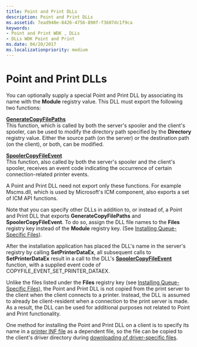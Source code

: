 ```yaml
---
title: Point and Print DLLs
description: Point and Print DLLs
ms.assetid: 7ead940e-8426-4756-890f-f3607dc1f9ca
keywords:
- Point and Print WDK , DLLs
- DLLs WDK Point and Print
ms.date: 04/20/2017
ms.localizationpriority: medium
---
```


# Point and Print DLLs





You can optionally supply a special Point and Print DLL by associating its name with the **Module** registry value. This DLL must export the following two functions:

<a href="" id="generatecopyfilepaths"></a>[**GenerateCopyFilePaths**](https://docs.microsoft.com/windows-hardware/drivers/ddi/content/winsplp/nf-winsplp-generatecopyfilepaths)  
This function, which is called by both the server's spooler and the client's spooler, can be used to modify the directory path specified by the **Directory** registry value. Either the source path (on the server) or the destination path (on the client), or both, can be modified.

<a href="" id="spoolercopyfileevent"></a>[**SpoolerCopyFileEvent**](https://docs.microsoft.com/windows-hardware/drivers/ddi/content/winsplp/nf-winsplp-spoolercopyfileevent)  
This function, also called by both the server's spooler and the client's spooler, receives an event code indicating the occurrence of certain connection-related printer events.

A Point and Print DLL need not export only these functions. For example Mscms.dll, which is used by Microsoft's ICM component, also exports a set of ICM API functions.

Note that you can specify other DLLs in addition to, or instead of, a Point and Print DLL that exports **GenerateCopyFilePaths** and **SpoolerCopyFileEvent**. To do so, assign the DLL file names to the **Files** registry key instead of the **Module** registry key. (See [Installing Queue-Specific Files](installing-queue-specific-files.md)).

After the installation application has placed the DLL's name in the server's registry by calling **SetPrinterDataEx**, all subsequent calls to **SetPrinterDataEx** result in a call to the DLL's [**SpoolerCopyFileEvent**](https://docs.microsoft.com/windows-hardware/drivers/ddi/content/winsplp/nf-winsplp-spoolercopyfileevent) function, with a supplied event code of COPYFILE\_EVENT\_SET\_PRINTER\_DATAEX.

Unlike the files listed under the **Files** registry key (see [Installing Queue-Specific Files](installing-queue-specific-files.md)), the Point and Print DLL is not copied from the print server to the client when the client connects to a printer. Instead, the DLL is assumed to already be client-resident when a connection to the print server is made. As a result, the DLL can be used for additional purposes not related to Point and Print functionality.

One method for installing the Point and Print DLL on a client is to specify its name in a [printer INF file](printer-inf-files.md) as a dependent file, so the file can be copied to the client's driver directory during [downloading of driver-specific files](downloading-driver-specific-files.md).

 

 




